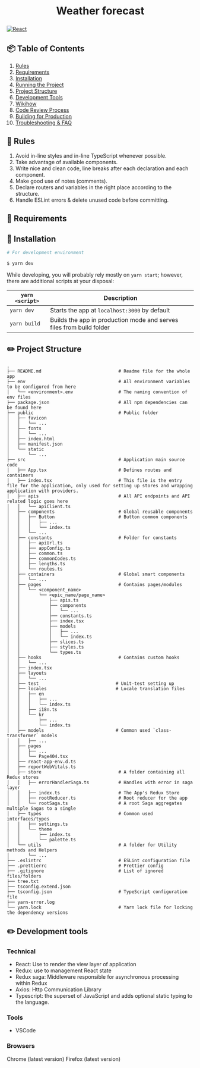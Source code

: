 <h1 align="center">
  Weather forecast
</h1>
<h3 align="center"></h3>

[![React](https://img.shields.io/badge/react-17.0.1-lightgrey.svg)](https://github.com/facebook/react)

## 📦 Table of Contents

1. [Rules](#📜-rules)
2. [Requirements](#-requirements)
3. [Installation](#-installation)
4. [Running the Project](#-running-the-project)
5. [Project Structure](#-project-structure)
6. [Development Tools](#-development-tools)
7. [Wikihow](#-wikihow)
8. [Code Review Process](#-code-review-process)
9. [Building for Production](#-building-for-production)
10. [Troubleshooting & FAQ](#-troubleshooting-&-faq)

## 📜 Rules

1. Avoid in-line styles and in-line TypeScript whenever possible.
2. Take advantage of available components.
3. Write nice and clean code, line breaks after each declaration and each component.
4. Make good use of notes (comments).
5. Declare routers and variables in the right place according to the structure.
6. Handle ESLint errors & delete unused code before committing.

## 💼 Requirements

## 💾 Installation
```bash
# For development environment

$ yarn dev 
```

While developing, you will probably rely mostly on `yarn start`; however, there are additional scripts at your disposal:

| `yarn <script>` | Description                                                          |
| --------------- | -------------------------------------------------------------------- |
| `yarn dev`      | Starts the app at `localhost:3000` by default                        |
| `yarn build`    | Builds the app in production mode and serves files from build folder |

## ✏️ Project Structure

```
.
├── README.md                             # Readme file for the whole app
├── env                                   # All environment variables to be configured from here
│   └── <environment>.env                 # The naming convention of env files
├── package.json                          # All npm dependencies can be found here
├── public                                # Public folder
│   ├── favicon
│   │   └── ...
│   ├── fonts
│   │   └── ...
│   ├── index.html
│   ├── manifest.json
│   └── static
│       └── ...
├── src                                   # Application main source code
│   ├── App.tsx                           # Defines routes and containers
│   ├── index.tsx                         # This file is the entry file for the application, only used for setting up stores and wrapping application with providers.
│   ├── apis                              # All API endpoints and API related logic goes here
│   │   └── apiClient.ts
│   ├── components                        # Global reusable components
│   │   ├── Button                        # Button common components
│   │   │   ├── ...
│   │   │   └── index.ts
│   │   └── ...
│   ├── constants                         # Folder for constants
│   │   ├── apiUrl.ts
│   │   ├── appConfig.ts
│   │   ├── common.ts
│   │   ├── commonCodes.ts
│   │   ├── lengths.ts
│   │   └── routes.ts
│   ├── containers                        # Global smart components  
│   │   └── ...
│   ├── pages                             # Contains pages/modules
│   │   └── <component_name>
│   │       └── <epic_name/page_name>
│   │           ├── apis.ts
│   │           ├── components
│   │           │   └── ...
│   │           ├── constants.ts
│   │           ├── index.tsx
│   │           ├── models
│   │           │   ├── ...
│   │           │   └── index.ts
│   │           ├── slices.ts
│   │           ├── styles.ts
│   │           └── types.ts
│   ├── hooks                             # Contains custom hooks
│   │   └── ...
│   ├── index.tsx
│   ├── layouts
│   │   └── ...
│   ├── test                             # Unit-test setting up
│   ├── locales                          # Locale translation files
│   │   ├── en
│   │   │   ├── ...
│   │   │   └── index.ts
│   │   ├── i18n.ts
│   │   └── kr
│   │       ├── ...
│   │       └── index.ts
│   ├── models                           # Common used `class-transformer` models
│   │   ├── ...
│   ├── pages
│   │   ├── ...
│   │   └── Page404.tsx
│   ├── react-app-env.d.ts
│   ├── reportWebVitals.ts
│   ├── store                             # A folder containing all Redux stores
│   │   ├── errorHandlerSaga.ts           # Handles with error in saga layer
│   │   ├── index.ts                      # The App's Redux Store
│   │   ├── rootReducer.ts                # Root reducer for the app
│   │   └── rootSaga.ts                   # A root Saga aggregates multiple Sagas to a single
│   ├── types                             # Common used interfaces/types
│   │   ├── settings.ts
│   │   └── theme
│   │       ├── index.ts
│   │       └── palette.ts
│   └── utils                             # A folder for Utility methods and Helpers
│       └── ...
├── .eslintrc                             # ESLint configuration file
├── .prettierrc                           # Prettier config
├── .gitignore                            # List of ignored files/folders
├── tree.txt
├── tsconfig.extend.json
├── tsconfig.json                         # TypeScript configuration file
├── yarn-error.log
└── yarn.lock                             # Yarn lock file for locking the dependency versions
```

## ✏️ Development tools
### Technical
- React: Use to render the view layer of application
- Redux: use to  management React state
- Redux saga: Middleware responsible for asynchronous processing within Redux
- Axios: Http Communication Library
- Typescript: the superset of JavaScript and adds optional static typing to the language.
  
### Tools
- VSCode

### Browsers
Chrome (latest version)
Firefox (latest version)